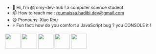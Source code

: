 - 👋 Hi, I’m @romy-dev-hub ! a computer science student
- 📫 How to reach me : roumaissa.hadibi.dev@gmail.com
- 😄 Pronouns: Xiao Rou
- ⚡ Fun fact: how do you comfort a JavaScript bug ? you CONSOLE it !

<img src="https://cdn.jsdelivr.net/gh/devicons/devicon/icons/html5/html5-original.svg" width="50" height="50"/>      <img src="https://cdn.jsdelivr.net/gh/devicons/devicon/icons/css3/css3-original.svg" width="50" height="50"/>     <img src="https://cdn.jsdelivr.net/gh/devicons/devicon/icons/javascript/javascript-original.svg" width="50" height="50"/>     <img src="https://cdn.jsdelivr.net/gh/devicons/devicon/icons/c/c-original.svg" width="50" height="50"/>     <img src="https://cdn.jsdelivr.net/gh/devicons/devicon/icons/lua/lua-original.svg" width="50" height="50"/>
<!---
romy-dev-hub/romy-dev-hub is a ✨ special ✨ repository because its `README.md` (this file) appears on your GitHub profile.
You can click the Preview link to take a look at your changes.
--->
